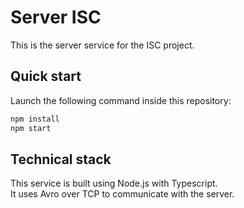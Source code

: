 # Server ISC


This is the server service for the ISC project.

## Quick start

Launch the following command inside this repository:


```bash
npm install
npm start
```

## Technical stack

This service is built using Node.js with Typescript.  
It uses Avro over TCP to communicate with the server.